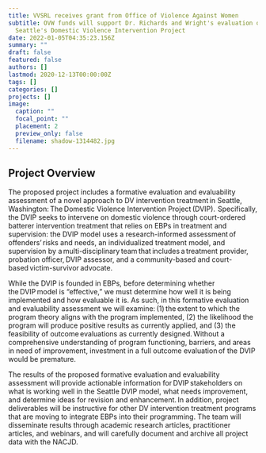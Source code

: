 ```yaml
---
title: VVSRL receives grant from Office of Violence Against Women
subtitle: OVW funds will support Dr. Richards and Wright's evaluation of the
  Seattle's Domestic Violence Intervention Project
date: 2022-01-05T04:35:23.156Z
summary: ""
draft: false
featured: false
authors: []
lastmod: 2020-12-13T00:00:00Z
tags: []
categories: []
projects: []
image:
  caption: ""
  focal_point: ""
  placement: 2
  preview_only: false
  filename: shadow-1314482.jpg
---
```

## Project Overview

<!--StartFragment-->

The proposed project includes a formative evaluation and evaluability assessment of a novel approach to DV intervention treatment in Seattle, Washington: The Domestic Violence Intervention Project (DVIP).  Specifically, the DVIP seeks to intervene on domestic violence through court-ordered batterer intervention treatment that relies on EBPs in treatment and supervision: the DVIP model uses a research-informed assessment of offenders’ risks and needs, an individualized treatment model, and supervision by a multi-disciplinary team that includes a treatment provider, probation officer, DVIP assessor, and a community-based and court-based victim-survivor advocate.  

While the DVIP is founded in EBPs, before determining whether the DVIP model is “effective,” we must determine how well it is being implemented and how evaluable it is. As such, in this formative evaluation and evaluability assessment we will examine: (1) the extent to which the program theory aligns with the program implemented, (2) the likelihood the program will produce positive results as currently applied, and (3) the feasibility of outcome evaluations as currently designed. Without a comprehensive understanding of program functioning, barriers, and areas in need of improvement, investment in a full outcome evaluation of the DVIP would be premature.   

The results of the proposed formative evaluation and evaluability assessment will provide actionable information for DVIP stakeholders on what is working well in the Seattle DVIP model, what needs improvement, and determine ideas for revision and enhancement. In addition, project deliverables will be instructive for other DV intervention treatment programs that are moving to integrate EBPs into their programming. The team will disseminate results through academic research articles, practitioner articles, and webinars, and will carefully document and archive all project data with the NACJD.  

<!--EndFragment-->